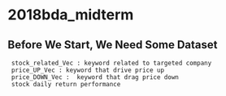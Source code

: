 # 2018bda_midterm

## Before We Start, We Need Some Dataset
     stock_related_Vec : keyword related to targeted company
     price_UP_Vec : keyword that drive price up
     price_DOWN_Vec :  keyword that drag price down
     stock daily return performance
